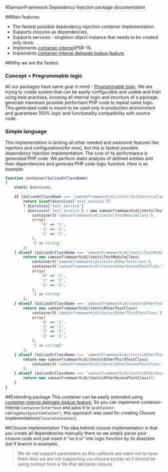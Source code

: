 #SamsonFramework Dependency Injection package documentation

##Main features:
 * The fastest possible dependency injection container implementation.
 * Supports closures as dependencies.
 * Supports services - singleton object instance that needs to be created only once.
 * Implements [container-interop](https://github.com/container-interop/container-interop)(PSR-11).
 * Implements [container-interop delegate lookup feature](https://github.com/container-interop/container-interop/blob/master/docs/Delegate-lookup.md).
 
##Why we are the fastest
### Concept = Programmable logic
All our packages have same goal in mind - [Programmable logic](https://en.wikipedia.org/wiki/Programmable_logic_device).
We are trying to create system that can be easily configurable and usable and then using best practises, knowing all internal
logic and structure of a package, generate maximum possible performant PHP code to repeat same logic. This generated
code is meant to be used only in production environment and guarantees 100% logic and functionality compatibility with source code.

### Simple language
This implementation is lacking all other needed and awesome features like injectors and configurations(for now), but
this is fastest possible dependency injection implementation. The core of its performance is generated PHP code. We perform
static analysis of defined entities and their dependencies and generate PHP code logic function. Here is an example:
```php
function container($aliasOrClassName)
{
    static $services;
    
    if ($aliasOrClassName === 'samsonframework\di\tests\TestServiceClass' || $aliasOrClassName === 'test_service') {
        return isset($services['test_service'])
        ? $services['test_service']
        : $services['test_service'] = new samsonframework\di\tests\TestServiceClass(
            container3('samsonframework\di\tests\TestModuleClass'),
            array(
                '0' => '1',
                '1' => '2',
                '2' => '3',
            ),
            'I am string'
        );
    } elseif ($aliasOrClassName === 'samsonframework\di\tests\TestModuleClass' || $aliasOrClassName === 'samsonframework\di\tests\TestModuleClass') {
        return new samsonframework\di\tests\TestModuleClass(
            container3('samsonframework\di\tests\OtherTestClass'),
            container3('samsonframework\di\tests\OtherSecondTestClass'),
            array(
                '0' => '1',
                '1' => '2',
                '2' => '3',
            ),
            'I am string'
        );
    } elseif ($aliasOrClassName === 'samsonframework\di\tests\OtherTestClass' || $aliasOrClassName === 'samsonframework\di\tests\OtherTestClass') {
        return new samsonframework\di\tests\OtherTestClass(
            container3('samsonframework\di\tests\OtherThirdTestClass'),
            array(
                '0' => '2',
                '1' => '1',
                '2' => '2',
                '3' => '3',
            ),
            'I am string2'
        );
    } elseif ($aliasOrClassName === 'samsonframework\di\tests\OtherThirdTestClass' || $aliasOrClassName === 'samsonframework\di\tests\OtherThirdTestClass') {
        return new samsonframework\di\tests\OtherThirdTestClass(
            container3('samsonframework\di\tests\OtherSecondTestClass')
        );
    } elseif ($aliasOrClassName === 'samsonframework\di\tests\OtherSecondTestClass' || $aliasOrClassName === 'samsonframework\di\tests\OtherSecondTestClass') {
        return new samsonframework\di\tests\OtherSecondTestClass();
    }
}

```

##Extending package
This container can be easily extended using [container-interop delegate lookup feature](https://github.com/container-interop/container-interop/blob/master/docs/Delegate-lookup.md).
So you can implement container-interop ```ContainerInterface``` and pass it to ```$container->delegate($yourContainer)```, this approach was used for
creating Closure implementation(```ClosureContainer```).

##Closure implementation
The idea behind closure implementation is that you create all dependencies manually there so we simply parse
your closure code and just insert it "as it is" into logic function by its alias(see last if branch in example).
> We do not support parameters as this callback are ment not to have them
Also we are not supporting ```use``` closure syntax as it should be using context from a file that declares closure.

